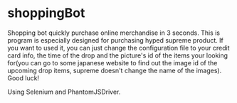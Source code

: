 # shoppingBot
Shopping bot quickly purchase online merchandise in 3 seconds. This is program is especially designed for purchasing hyped supreme product. If you want to used it, you can just change the configuration file to your credit card info, the time of the drop and the picture's id of the items your looking for(you can go to some japanese website to find out the image id of the upcoming drop items, supreme doesn't change the name of the images). Good luck!

Using Selenium and PhantomJSDriver.
